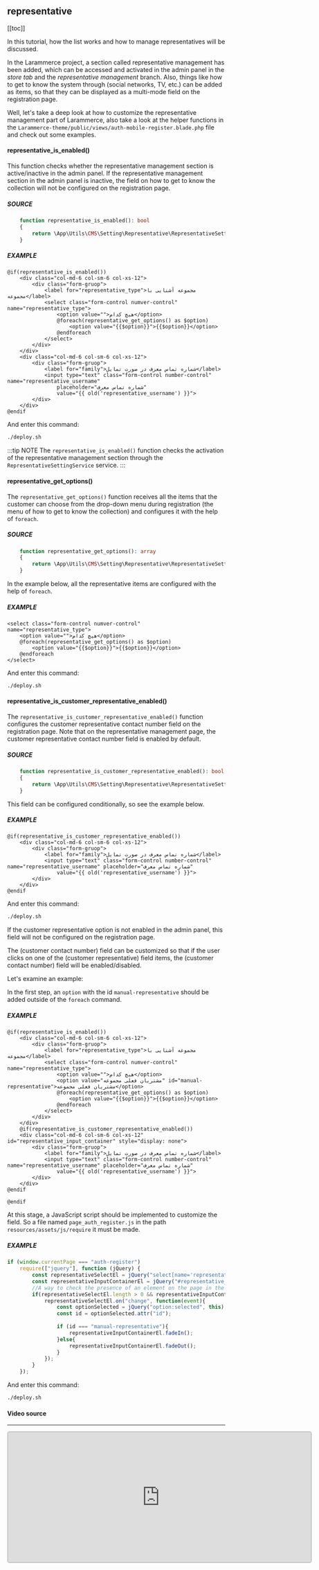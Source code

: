 ## representative

[[toc]]

In this tutorial, how the list works and how to manage representatives will be discussed.

In the Larammerce project, a section called representative management has been added,
which can be accessed and activated in the admin panel in the _store tab_ and the _representative management_ branch.
Also, things like how to get to know the system through (social networks, TV, etc.) can be added as items, so that they can be displayed as a multi-mode field on the registration page.


Well, let's take a deep look at how to customize the representative management part of Larammerce, also take a look at the helper functions in the `Larammerce-theme/public/views/auth-mobile-register.blade.php` file and check out some examples.


#### representative_is_enabled()
This function checks whether the representative management section is active/inactive in the admin panel.
If the representative management section in the admin panel is inactive, the field on how to get to know the collection will not be configured on the registration page.

##### SOURCE

```php
    function representative_is_enabled(): bool
    {
        return \App\Utils\CMS\Setting\Representative\RepresentativeSettingService::isEnabled();
    }
```

##### EXAMPLE

```php{1}
@if(representative_is_enabled())
    <div class="col-md-6 col-sm-6 col-xs-12">
        <div class="form-gruop">
            <label for="representative_type">مجموعه آشنایی با مجموعه</label>
            <select class="form-control numver-control" name="representative_type"> 
                <option value="">هیچ کدام</option>
                @foreach(representative_get_options() as $option)
                    <option value="{{$option}}">{{$option}}</option>
                @endforeach
            </select>
        </div>
    </div>
    <div class="col-md-6 col-sm-6 col-xs-12">
        <div class="form-gruop">
            <label for="family">شماره تماس معرف در صورت تمایل</label>
            <input type="text" class="form-control number-control" name="representative_username"
                placeholder="شماره تماس معرف"
                value="{{ old('representative_username') }}">
        </div>
    </div>
@endif
```

And enter this command:

```bash
./deploy.sh
```

:::tip NOTE
The `representative_is_enabled()` function checks the activation of the representative management section through the `RepresentativeSettingService` service.
:::

####  representative_get_options()
The `representative_get_options()` function receives all the items that the customer can choose from the drop-down menu during registration
(the menu of how to get to know the collection) and configures it with the help of `foreach`.

##### SOURCE

```php
    function representative_get_options(): array
    {
        return \App\Utils\CMS\Setting\Representative\RepresentativeSettingService::getOptions();
    }
```

In the example below, all the representative items are configured with the help of `foreach`.

##### EXAMPLE

```php{3}
<select class="form-control numver-control" name="representative_type"> 
    <option value="">هیچ کدام</option>
    @foreach(representative_get_options() as $option)
        <option value="{{$option}}">{{$option}}</option>
    @endforeach
</select>
```

And enter this command:

```bash
./deploy.sh
```

#### representative_is_customer_representative_enabled()
The `representative_is_customer_representative_enabled()` function configures the customer representative contact number field on the registration page.
Note that on the representative management page, the customer representative contact number field is enabled by default.

##### SOURCE

```php
    function representative_is_customer_representative_enabled(): bool
    {
        return \App\Utils\CMS\Setting\Representative\RepresentativeSettingService::isCustomerRepresentativeEnabled();
    }
```

This field can be configured conditionally, so see the example below.

##### EXAMPLE

```php{1}
@if(representative_is_customer_representative_enabled())
    <div class="col-md-6 col-sm-6 col-xs-12">
        <div class="form-gruop">
            <label for="family">شماره تماس معرف در صورت تمایل</label>
            <input type="text" class="form-control number-control" name="representative_username" placeholder="شماره تماس معرف"
                value="{{ old('representative_username') }}">
        </div>
    </div>
@endif
```

And enter this command:

```bash
./deploy.sh
```

If the customer representative option is not enabled in the admin panel, this field will not be configured on the registration page.

The (customer contact number) field can be customized so that if the user clicks on one of the (customer representative) field items, the (customer contact number) field will be enabled/disabled.

Let's examine an example:

In the first step, an `option` with the id `manual-representative` should be added outside of the `foreach` command.

##### EXAMPLE

```php{7,15}
@if(representative_is_enabled())
    <div class="col-md-6 col-sm-6 col-xs-12">
        <div class="form-gruop">
            <label for="representative_type">مجموعه آشنایی با مجموعه</label>
            <select class="form-control numver-control" name="representative_type"> 
                <option value="">هیچ کدام</option>
                <option value="مشتریان فعلی مجموعه" id="manual-representative">مشتریان فعلی مجموعه</option>
                @foreach(representative_get_options() as $option)
                    <option value="{{$option}}">{{$option}}</option>
                @endforeach
            </select>
        </div>
    </div>
    @if(representative_is_customer_representative_enabled())
    <div class="col-md-6 col-sm-6 col-xs-12" id="representative_input_container" style="display: none">
        <div class="form-gruop">
            <label for="family">شماره تماس معرف در صورت تمایل</label>
            <input type="text" class="form-control number-control" name="representative_username" placeholder="شماره تماس معرف"
                value="{{ old('representative_username') }}">
        </div>
    </div>
@endif

@endif
```

At this stage, a JavaScript script should be implemented to customize the field. So a file named `page_auth_register.js` in the path `resources/assets/js/require` it must be made.

##### EXAMPLE

```js
if (window.currentPage === "auth-register")
    require(["jquery"], function (jQuery) {
        const representativeSelectEl = jQuery("select[name='representative_type']");
        const representativeInputContainerEl = jQuery("#representative_input_container");
        //A way to check the presence of an element on the page in the jquery framework.
        if(representativeSelectEl.length > 0 && representativeInputContainerEl.length > 0){
            representativeSelectEl.on("change", function(event){
                const optionSelected = jQuery("option:selected", this);
                const id = optionSelected.attr("id");
                
                if (id === "manual-representative"){
                    representativeInputContainerEl.fadeIn();
                }else{
                    representativeInputContainerEl.fadeOut();
                }
            });
        }
    });
```

And enter this command:

```bash
./deploy.sh
```

#### Video source
___

<iframe src="https://www.aparat.com/video/video/embed/videohash/fZN1d/vt/frame"  height="300" width="700" style="  border: 2px solid #bdc3c7; border-radius: 5px; opacity: 1;" allowFullScreen="true"></iframe>
